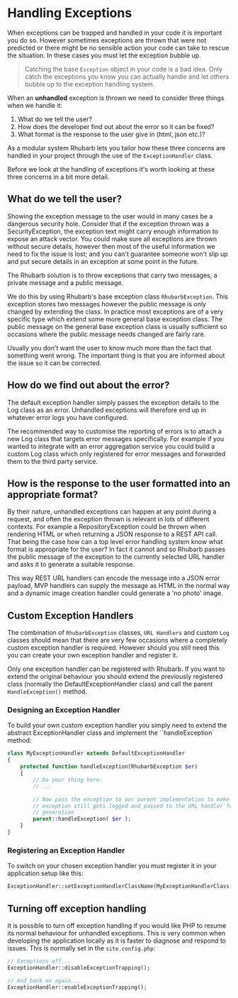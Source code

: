 Handling Exceptions
===================

When exceptions can be trapped and handled in your code it is important you do so. However sometimes
exceptions are thrown that were not predicted or there might be no sensible action your code can take
to rescue the situation. In these cases you must let the exception bubble up.

> Catching the base `Exception` object in your code is a bad idea. Only catch
> the exceptions you know you can actually handle and let others bubble up to the exception
> handling system.

When an **unhandled** exception is thrown we need to consider three things when we
handle it:

1. What do we tell the user?
2. How does the developer find out about the error so it can be fixed?
3. What format is the response to the user give in (html, json etc.)?

As a modular system Rhubarb lets you tailor how these three concerns are handled in your project
through the use of the `ExceptionHandler` class.

Before we look at the handling of exceptions it's worth looking at these three concerns
in a bit more detail.

## What do we tell the user?

Showing the exception message to the user would in many cases be a dangerous security hole. Consider that if the
exception thrown was a SecurityException, the exception text might carry enough information to expose an
attack vector. You could make sure all exceptions are thrown without secure details, however then most
of the useful information we need to fix the issue is lost; and you can't guarantee someone won't slip up and put
secure details in an exception at some point in the future.

The Rhubarb solution is to throw exceptions that carry two messages, a private message and a public message.

We do this by using Rhubarb's base exception class `RhubarbException`. This exception stores two
messages however the public message is only changed by extending the class. In practice most exceptions
are of a very specific type which extend some more general base exception class. The public message on the
general base exception class is usually sufficient so occasions where the public message needs changed
are fairly rare.

Usually you don't want the user to know much more than the fact that something went wrong. The important thing
is that you are informed about the issue so it can be corrected.

## How do we find out about the error?

The default exception handler simply passes the exception details to the Log class as an error. Unhandled
exceptions will therefore end up in whatever error logs you have configured.

The recommended way to customise the reporting of errors is to attach a new Log class that targets
error messages specifically. For example if you wanted to integrate with an error aggregation service
you could build a custom Log class which only registered for error messages and forwarded them to the
third party service.

## How is the response to the user formatted into an appropriate format?

By their nature, unhandled exceptions can happen at any point during a request, and often the
exception thrown is relevant in lots of different contexts. For example a RepositoryException could be
thrown when rendering HTML or when returning a JSON response to a REST API call. That being the case
how can a top level error handling system know what format is appropriate for the user? In fact it cannot and so
Rhubarb passes the public message of the exception to the currently selected URL handler and asks it to generate a
suitable response.

This way REST URL handlers can encode the message into a JSON error payload, MVP handlers can supply the message as
HTML in the normal way and a dynamic image creation handler could generate a 'no photo' image.

## Custom Exception Handlers

The combination of `RhubarbException` classes, `URL Handlers` and custom `Log` classes should mean that there are
very few occasions where a completely custom exception handler is required. However should you still need this
you can create your own exception handler and register it.

Only one exception handler can be registered with Rhubarb. If you want to extend the original behaviour you should
extend the previously registered class (normally the DefaultExceptionHandler class) and call the parent
`HandleException()` method.

### Designing an Exception Handler

To build your own custom exception handler you simply need to extend the abstract ExceptionHandler class and
implement the ``handleException` method:

~~~php
class MyExceptionHandler extends DefaultExceptionHandler
{
    protected function handleException(RhubarbException $er)
    {
        // Do your thing here.
        // ...

        // Now pass the exception to our parent implementation to make sure the
        // exception still gets logged and passed to the URL handler for response
        // generation
        parent::handleException( $er );
    }
}
~~~

### Registering an Exception Handler

To switch on your chosen exception handler you must register it in your application setup like this:

~~~php
ExceptionHandler::setExceptionHandlerClassName(MyExceptionHandlerClass::class);
~~~

## Turning off exception handling

It is possible to turn off exception handling if you would like PHP to resume its normal behaviour for unhandled
exceptions. This is very common when developing the application locally as it is faster to diagnose and respond
to issues. This is normally set in the `site.config.php`:

``` php
// Exceptions off...
ExceptionHandler::disableExceptionTrapping();

// And back on again...
ExceptionHandler::enableExceptionTrapping();
```